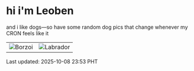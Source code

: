# hi i'm Leoben

and i like dogs—so have some random dog pics that change whenever my CRON feels like it

|  |  |
|--------|----------|
| ![Borzoi](https://random-dog-vercel.vercel.app/api/random-borzoi?v=1759938806) | ![Labrador](https://random-dog-vercel.vercel.app/api/random-labrador?v=1759938806) |

Last updated: 2025-10-08 23:53 PHT
